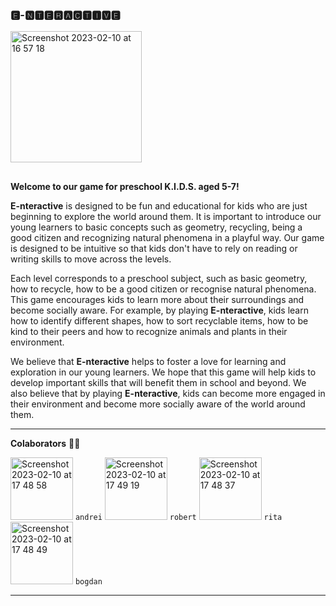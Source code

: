 ### 🅴-🅽🆃🅴🆁🅰🅲🆃🅸🆅🅴 
<img width="210" alt="Screenshot 2023-02-10 at 16 57 18" src="https://user-images.githubusercontent.com/64041947/218123312-0612964e-3ffb-4ebb-959b-a9f8923e0207.png">

## 
**Welcome to our game for preschool K.I.D.S. aged 5-7!**

**E-nteractive** is designed to be fun and educational for kids who are just beginning to explore the world around them. It is important to introduce our young learners to basic concepts such as geometry, recycling, being a good citizen and recognizing natural phenomena in a playful way. Our game is designed to be intuitive so that kids don't have to rely on reading or writing skills to move across the levels.

Each level corresponds to a preschool subject, such as basic geometry, how to recycle, how to be a good citizen or recognise natural phenomena. This game encourages kids to learn more about their surroundings and become socially aware. For example, by playing **E-nteractive**, kids learn how to identify different shapes, how to sort recyclable items, how to be kind to their peers and how to recognize animals and plants in their environment.

We believe that **E-nteractive** helps to foster a love for learning and exploration in our young learners. We hope that this game will help kids to develop important skills that will benefit them in school and beyond. We also believe that by playing **E-nteractive**, kids can become more engaged in their environment and become more socially aware of the world around them.

***


**Colaborators** :man_technologist:

<img width="100" alt="Screenshot 2023-02-10 at 17 48 58" src="https://user-images.githubusercontent.com/64041947/218135335-e22991a1-77c6-42b2-878c-724eff899c56.png"> `andrei` <img width="100" alt="Screenshot 2023-02-10 at 17 49 19" src="https://user-images.githubusercontent.com/64041947/218135479-1bd7b190-ae99-4e96-9c0e-a9214facb001.png"> `robert` <img width="100" alt="Screenshot 2023-02-10 at 17 48 37" src="https://user-images.githubusercontent.com/64041947/218135605-3359afb4-c712-443d-8ec6-8582d369690d.png"> `rita` 
<img width="100" alt="Screenshot 2023-02-10 at 17 48 49" src="https://user-images.githubusercontent.com/64041947/218136227-bdac4472-b2c7-49c8-93ec-1a3fac853f66.png"> `bogdan`
***
